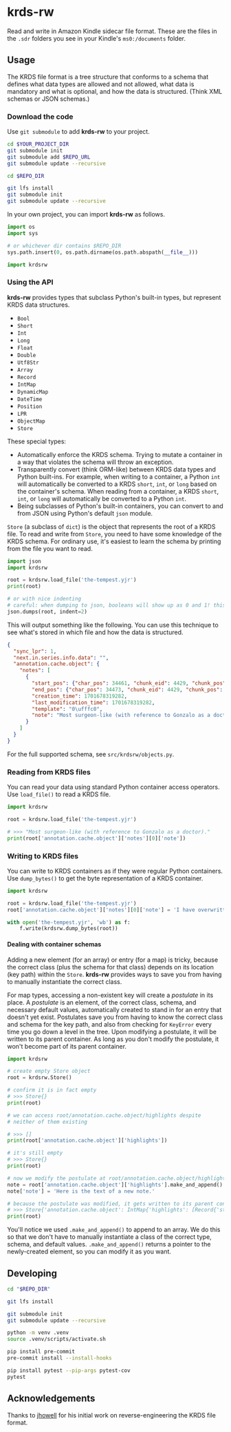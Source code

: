 # krds-rw
Read and write in Amazon Kindle sidecar file format. These are the files in the `.sdr` folders you see in your Kindle's `ms0:/documents` folder.

## Usage
The KRDS file format is a tree structure that conforms to a schema that defines what data types are allowed and not allowed, what data is mandatory and what is optional, and how the data is structured. (Think XML schemas or JSON schemas.)

### Download the code
Use `git submodule` to add **krds-rw** to your project.

```bash
cd $YOUR_PROJECT_DIR
git submodule init
git submodule add $REPO_URL
git submodule update --recursive

cd $REPO_DIR

git lfs install
git submodule init
git submodule update --recursive
```

In your own project, you can import **krds-rw** as follows.

```python
import os
import sys

# or whichever dir contains $REPO_DIR
sys.path.insert(0, os.path.dirname(os.path.abspath(__file__)))

import krdsrw
```

### Using the API
**krds-rw** provides types that subclass Python's built-in types, but represent KRDS data structures.

 - `Bool`
 - `Short`
 - `Int`
 - `Long`
 - `Float`
 - `Double`
 - `Utf8Str`
 - `Array`
 - `Record`
 - `IntMap`
 - `DynamicMap`
 - `DateTime`
 - `Position`
 - `LPR`
 - `ObjectMap`
 - `Store`

These special types:
 - Automatically enforce the KRDS schema. Trying to mutate a container in a way that violates the schema will throw an exception.
 - Transparently convert (think ORM-like) between KRDS data types and Python built-ins. For example, when writing to a container, a Python `int` will automatically be converted to a KRDS `short`, `int`, or `long` based on the container's schema. When reading from a container, a KRDS `short`, `int`, or `long` will automatically be converted to a Python `int`.
 - Being subclasses of Python's built-in containers, you can convert to and from JSON using Python's default `json` module.

`Store` (a subclass of `dict`) is the object that represents the root of a KRDS file. To read and write from `Store`, you need to have some knowledge of the KRDS schema. For ordinary use, it's easiest to learn the schema by printing from the file you want to read.

```python
import json
import krdsrw

root = krdsrw.load_file('the-tempest.yjr')
print(root)

# or with nice indenting
# careful: when dumping to json, booleans will show up as 0 and 1! this is known bug.
json.dumps(root, indent=2)
```

This will output something like the following. You can use this technique to see what's stored in which file and how the data is structured.

```json
{
  "sync_lpr": 1,
  "next.in.series.info.data": "",
  "annotation.cache.object": {
    "notes": [
      {
        "start_pos": {"char_pos": 34461, "chunk_eid": 4429, "chunk_pos": 9},
        "end_pos": {"char_pos": 34473, "chunk_eid": 4429, "chunk_pos": 21},
        "creation_time": 1701678319282,
        "last_modification_time": 1701678319282,
        "template": "0\ufffc0",
        "note": "Most surgeon-like (with reference to Gonzalo as a doctor)."
      }
    ]
  }
}
```

For the full supported schema, see `src/krdsrw/objects.py`.

### Reading from KRDS files
You can read your data using standard Python container access operators. Use `load_file()` to read a KRDS file.

```python
import krdsrw

root = krdsrw.load_file('the-tempest.yjr')

# >>> "Most surgeon-like (with reference to Gonzalo as a doctor)."
print(root['annotation.cache.object']['notes'][0]['note'])
```

### Writing to KRDS files
You can write to KRDS containers as if they were regular Python containers. Use `dump_bytes()` to get the byte representation of a KRDS container.

```python
import krdsrw

root = krdsrw.load_file('the-tempest.yjr')
root['annotation.cache.object']['notes'][0]['note'] = 'I have overwritten this note and here is its replacement.'

with open('the-tempest.yjr', 'wb') as f:
    f.write(krdsrw.dump_bytes(root))
```

#### Dealing with container schemas
Adding a new element (for an array) or entry (for a map) is tricky, because the correct class (plus the schema for that class) depends on its location (key path) within the `Store`. **krds-rw** provides ways to save you from having to manually instantiate the correct class.

For map types, accessing a non-existent key will create a *postulate* in its place. A *postulate* is an element, of the correct class, schema, and necessary default values, automatically created to stand in for an entry that doesn't yet exist. Postulates save you from having to know the correct class and schema for the key path, and also from checking for `KeyError` every time you go down a level in the tree. Upon modifying a postulate, it will be written to its parent container. As long as you don't modify the postulate, it won't become part of its parent container.

```python
import krdsrw

# create empty Store object
root = krdsrw.Store()

# confirm it is in fact empty
# >>> Store{}
print(root)

# we can access root/annotation.cache.object/highlights despite
# neither of them existing

# >>> []
print(root['annotation.cache.object']['highlights'])

# it's still empty
# >>> Store{}
print(root)

# now we modify the postulate at root/annotation.cache.object/highlights
note = root['annotation.cache.object']['highlights'].make_and_append()
note['note'] = 'Here is the text of a new note.'

# because the postulate was modified, it gets written to its parent container
# >>> Store{'annotation.cache.object': IntMap{'highlights': [Record{'start_pos': Position{'char_pos': Int{0}}, 'end_pos': Position{'char_pos': Int{0}}, 'creation_time': DateTime{0ms}, 'last_modification_time': DateTime{0ms}, 'template': Utf8Str{""}}]}}
print(root)
```

You'll notice we used `.make_and_append()` to append to an array. We do this so that we don't have to manually instantiate a class of the correct type, schema, and default values. `.make_and_append()` returns a pointer to the newly-created element, so you can modify it as you want.

## Developing
```bash
cd "$REPO_DIR"

git lfs install

git submodule init
git submodule update --recursive

python -m venv .venv
source .venv/scripts/activate.sh

pip install pre-commit
pre-commit install --install-hooks

pip install pytest --pip-args pytest-cov
pytest
```

## Acknowledgements
Thanks to [jhowell](https://www.mobileread.com/forums/showthread.php?t=322172) for his initial work on reverse-engineering the KRDS file format.
